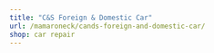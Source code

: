 ```yaml
---
title: "C&S Foreign & Domestic Car"
url: /mamaroneck/cands-foreign-and-domestic-car/
shop: car repair
---
```


